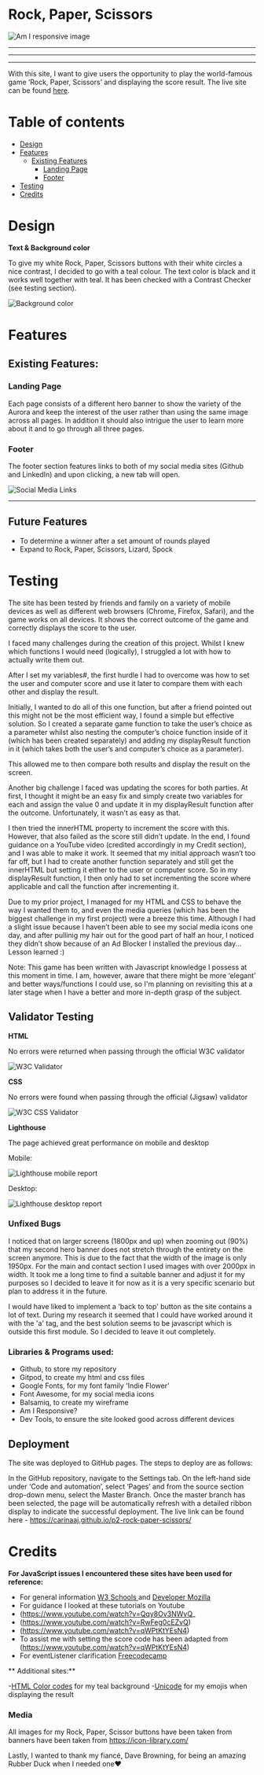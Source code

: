 # Rock, Paper, Scissors

![Am I responsive image](readme-assets/am-i-responsive.jpg)

<hr>
<hr>
<hr>

With this site, I want to give users the opportunity to play the world-famous game ‘Rock, Paper, Scissors’ and displaying the score result. The live site can be found [here](https://carinaaj.github.io/p2-rock-paper-scissors/).

# Table of contents
- [Design](#design)
- [Features](#features)
    - [Existing Features](#existing-features)
        - [Landing Page](#landing-page)
        - [Footer](#footer)
- [Testing](#testing)
- [Credits](#credits)

# Design

**Text & Background color**

To give my white Rock, Paper, Scissors buttons with their white circles a nice contrast, I decided to go with a teal colour. The text color is black and it works well together with teal. It has been checked with a Contrast Checker (see testing section).

![Background color](readme-assets/background-color.jpg)


# Features

## Existing Features:

### Landing Page

Each page consists of a different hero banner to show the variety of the Aurora and keep the interest of the user rather than using the same image across all pages. In addition it should also intrigue the user to learn more about it and to go through all three pages. 


### Footer

The footer section features links to both of my social media sites (Github and LinkedIn) and upon clicking, a new tab will open.

![Social Media Links](readme-assets/social-links.jpg)

---

## Future Features

- To determine a winner after a set amount of rounds played
- Expand to Rock, Paper, Scissors, Lizard, Spock

# Testing

The site has been tested by friends and family on a variety of mobile devices as well as different web browsers (Chrome, Firefox, Safari), and the game works on all devices. It shows the correct outcome of the game and correctly displays the score to the user.

I faced many challenges during the creation of this project. Whilst I knew which functions I would need (logically), I struggled a lot with how to actually write them out. 

After I set my variables#, the first hurdle I had to overcome was how to set the user and computer score and use it later to compare them with each other and display the result.

Initially, I wanted to do all of this one function, but after a friend pointed out this might not be the most efficient way, I found a simple but effective solution. So I created a separate game function to take the user’s choice as a parameter whilst also nesting the computer’s choice function inside of it (which has been created separately) and adding my displayResult function in it (which takes both the user’s and computer’s choice as a parameter). 

This allowed me to then compare both results and display the result on the screen.

Another big challenge I faced was updating the scores for both parties. At first, I thought it might be an easy fix and simply create two variables for each and assign the value 0 and update it in my displayResult function after the outcome. Unfortunately, it wasn’t as easy as that. 

I then tried the innerHTML property to increment the score with this. However, that also failed as the score still didn’t update. In the end, I found guidance on a YouTube video (credited accordingly in my Credit section), and I was able to make it work. It seemed that my initial approach wasn’t too far off, but I had to create another function separately and still get the innerHTML but setting it either to the user or computer score. So in my displayResult function, I then only had to set incrementing the score where applicable and call the function after incrementing it. 

Due to my prior project, I managed for my HTML and CSS to behave the way I wanted them to, and even the media queries (which has been the biggest challenge in my first project) were a breeze this time. Although I had a slight issue because I haven’t been able to see my social media icons one day, and after pullinig my hair out for the good part of half an hour, I noticed they didn’t show because of an Ad Blocker I installed the previous day... Lesson learned :) 

Note: This game has been written with Javascript knowledge I possess at this moment in time. I am, however, aware that there might be more ‘elegant’ and better ways/functions I could use, so I'm planning on revisiting this at a later stage when I have a better and more in-depth grasp of the subject.


## Validator Testing

**HTML**

No errors were returned when passing through the official W3C validator

![W3C Validator](readme-assets/w3c-validator.jpg)

**CSS**

No errors were found when passing through the official (Jigsaw) validator

![W3C CSS Validator](readme-assets/w3c-css-validator.jpg)

**Lighthouse**

The page achieved great performance on mobile and desktop

Mobile:

![Lighthouse mobile report](readme-assets/lighthouse-mobile-report.jpg)

Desktop:

![Lighthouse desktop report](readme-assets/lighthouse-desktop-report.jpg)


### Unfixed Bugs

I noticed that on larger screens (1800px and up) when zooming out (90%) that my second hero banner does not stretch through the entirety on the screen anymore. This is due to the fact that the width of the image is only 1950px. For the main and contact section I used images with over 2000px in width. It took me a long time to find a suitable banner and adjust it for my purposes so I decided to leave it for now as it is a very specific scenario but plan to address it in the future.

I would have liked to implement a 'back to top' button as the site contains a lot of text. During my research it seemed that I could have worked around it with the 'a' tag, and the best solution seems to be javascript which is outside this first module. So I decided to leave it out completely.

### Libraries & Programs used:

- Github, to store my repository
- Gitpod, to create my html and css files
- Google Fonts, for my font family 'Indie Flower'
- Font Awesome, for my social media icons 
- Balsamiq, to create my wireframe
- Am I Responsive?
- Dev Tools, to ensure the site looked good across different devices



## Deployment

The site was deployed to GitHub pages. The steps to deploy are as follows:

In the GitHub repository, navigate to the Settings tab. On the left-hand side under ‘Code and automation’, select ‘Pages’ and from the source section drop-down menu, select the Master Branch. Once the master branch has been selected, the page will be automatically refresh with a detailed ribbon display to indicate the successful deployment.
The live link can be found here - 
https://carinaaj.github.io/p2-rock-paper-scissors/

# Credits


**For JavaScript issues I encountered these sites have been used for reference:**


- For general information [W3 Schools ](https://www.w3schools.com/) and [Developer Mozilla](https://developer.mozilla.org/en-US/)
- For guidance I looked at these tutorials on Youtube
- (https://www.youtube.com/watch?v=Qqy8Ov3NWvQ_
- (https://www.youtube.com/watch?v=RwFeg0cEZvQ)
- (https://www.youtube.com/watch?v=qWPtKtYEsN4)
- To assist me with setting the score code has been adapted from (https://www.youtube.com/watch?v=qWPtKtYEsN4)
- For eventListener clarification [Freecodecamp](https://www.freecodecamp.org/news/javascript-addeventlistener-example-code/)




** Additional sites:**

-[HTML Color codes](https://html-color.codes/css/lightseagreen) for my teal background
-[Unicode](https://unicode.org/emoji/charts/full-emoji-list.html#smileys_&_emotion) for my emojis when displaying the result 


### Media

All images for my Rock, Paper, Scissor buttons have been taken from banners have been taken from https://icon-library.com/

Lastly, I wanted to thank my fiancé, Dave Browning, for being an amazing Rubber Duck when I needed one❤️ 



